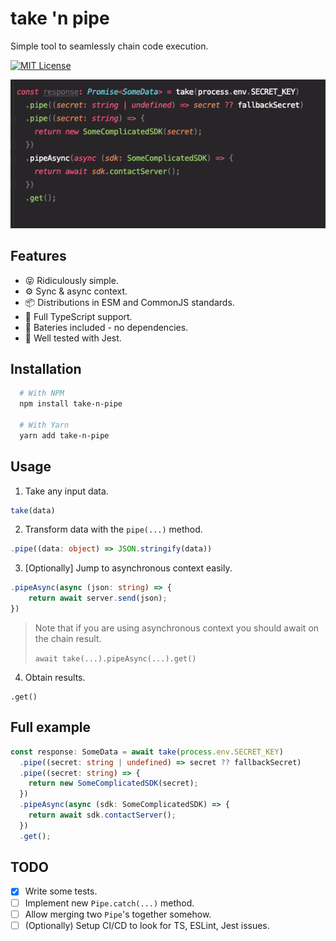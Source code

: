 # take 'n pipe

Simple tool to seamlessly chain code execution.

[![MIT License](https://img.shields.io/badge/License-MIT-green.svg)](https://choosealicense.com/licenses/mit/)

![App Screenshot](./assets/screenshot.png)

## Features

- 😝 Ridiculously simple.
- ⚙️ Sync & async context.
- 📦 Distributions in ESM and CommonJS standards.
- 📘 Full TypeScript support.
- 🔋 Bateries included - no dependencies.
- 🧪 Well tested with Jest.

## Installation

```bash
  # With NPM
  npm install take-n-pipe

  # With Yarn
  yarn add take-n-pipe
```

## Usage

1. Take any input data.

```ts
take(data)
```

2. Transform data with the `pipe(...)` method.

```ts
.pipe((data: object) => JSON.stringify(data))
```

3. \[Optionally] Jump to asynchronous context easily.

```ts
.pipeAsync(async (json: string) => {
    return await server.send(json);
})
```

> Note that if you are using asynchronous context you should await on the chain result.
>
> `await take(...).pipeAsync(...).get()`

4. Obtain results.

```
.get()
```

## Full example

```ts
const response: SomeData = await take(process.env.SECRET_KEY)
  .pipe((secret: string | undefined) => secret ?? fallbackSecret)
  .pipe((secret: string) => {
    return new SomeComplicatedSDK(secret);
  })
  .pipeAsync(async (sdk: SomeComplicatedSDK) => {
    return await sdk.contactServer();
  })
  .get();
```

## TODO

- [X] Write some tests.
- [ ] Implement new `Pipe.catch(...)` method.
- [ ] Allow merging two `Pipe`'s together somehow.
- [ ] (Optionally) Setup CI/CD to look for TS, ESLint, Jest issues.
